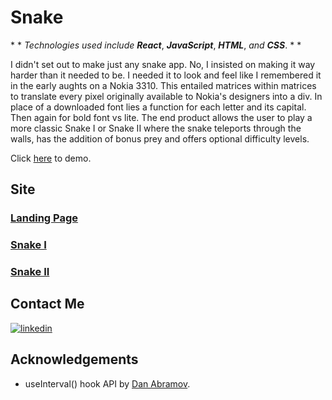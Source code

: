 

# Snake
\* *  *Technologies used include* ***React***, ***JavaScript***, ***HTML***, *and* ***CSS***. * * 

<!-- [<img width="900px" src="public/images/screenshot.png"/>](https://nokia-snake-jupiter-desphy.vercel.app/) -->
I didn't set out to make just any snake app. No, I insisted on making it way harder than it needed to be. I needed it to look and feel like I remembered it in the early aughts on a Nokia 3310. This entailed matrices within matrices to translate every pixel originally available to Nokia's designers into a div. In place of a downloaded font lies a function for each letter and its capital. Then again for bold font vs lite. The end product allows the user to play a more classic Snake I or Snake II where the snake teleports through the walls, has the addition of bonus prey and offers optional difficulty levels.  

Click [here](https://nokia-snake-jupiter-desphy.vercel.app/) to demo.
## Site
### [Landing Page](https://nokia-snake-jupiter-desphy.vercel.app/)

### [Snake I](https://pokedex-nine-red.vercel.app/allpokemon/snake1)
<!--
  [<img width="800px" src="public/images/ScrShotFiltered.png"/>](https://nokia-snake-jupiter-desphy.vercel.app/snake1)
-->

### [Snake II](https://nokia-snake-jupiter-desphy.vercel.app/snake2)
  

## Contact Me
<!-- [![portfolio](https://img.shields.io/badge/my_portfolio-000?style=for-the-badge&logo=ko-fi&logoColor=white)](https://nokia-snake-jupiter-desphy.vercel.app/) -->

[![linkedin](https://img.shields.io/badge/linkedin-0A66C2?style=for-the-badge&logo=linkedin&logoColor=white)](https://www.linkedin.com/in/jupiterdesphy/)

## Acknowledgements

 - useInterval() hook API by [Dan Abramov](https://overreacted.io/making-setinterval-declarative-with-react-hooks/).
